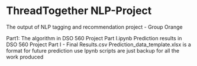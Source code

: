 # ThreadTogether NLP-Project
The output of NLP tagging and recommendation project - Group Orange

Part1:
The algorithm in DSO 560 Project Part I.ipynb
Prediction results in DSO 560 Project Part I - Final Results.csv
Prediction_data_template.xlsx is a format for future prediction use
Ipynb scripts are just backup for all the work produced
